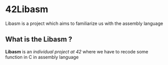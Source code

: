 # 42Libasm
Libasm is a project which aims to familiarize us with the assembly language

## What is the Libasm ?
__Libasm__ is an _individual project at 42_ where we have to recode some function in C in assembly language
